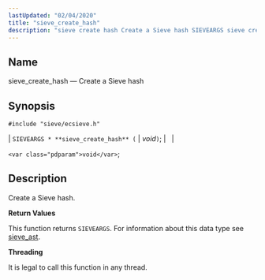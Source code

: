 ```yaml
---
lastUpdated: "02/04/2020"
title: "sieve_create_hash"
description: "sieve create hash Create a Sieve hash SIEVEARGS sieve create hash void void Create a Sieve hash This function returns SIEVEARGS For information about this data type see sieve ast It is legal to call this function in any thread..."
---
```


<a name="apis.sieve_create_hash"></a> 
## Name

sieve_create_hash — Create a Sieve hash

## Synopsis

`#include "sieve/ecsieve.h"`

| `SIEVEARGS * **sieve_create_hash** (` | <var class="pdparam">void</var>`)`; |   |

`<var class="pdparam">void</var>`;<a name="idp59841168"></a> 
## Description

Create a Sieve hash.

**<a name="idp59842368"></a> Return Values**

This function returns `SIEVEARGS`. For information about this data type see [sieve_ast](/momentum/3/3-api/structs-sieve-ast).

**<a name="idp59844480"></a> Threading**

It is legal to call this function in any thread.